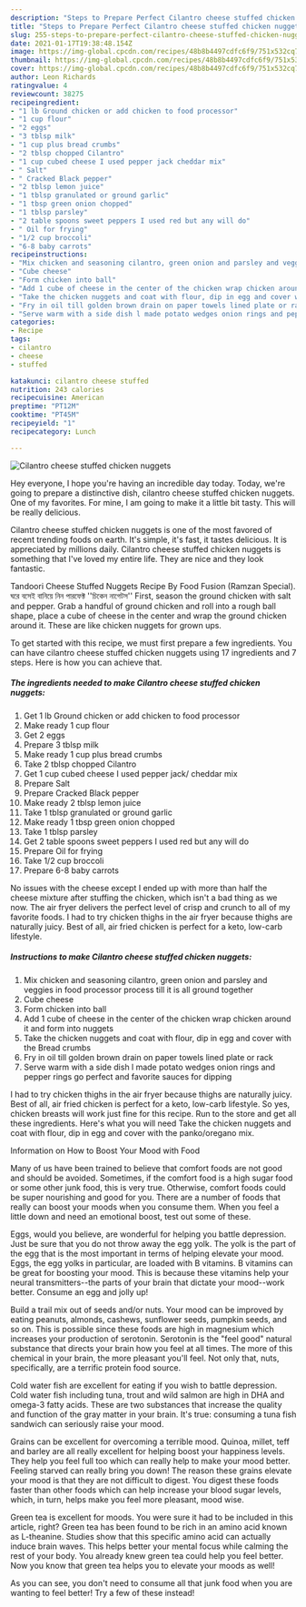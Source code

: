 ```yaml
---
description: "Steps to Prepare Perfect Cilantro cheese stuffed chicken nuggets"
title: "Steps to Prepare Perfect Cilantro cheese stuffed chicken nuggets"
slug: 255-steps-to-prepare-perfect-cilantro-cheese-stuffed-chicken-nuggets
date: 2021-01-17T19:38:48.154Z
image: https://img-global.cpcdn.com/recipes/48b8b4497cdfc6f9/751x532cq70/cilantro-cheese-stuffed-chicken-nuggets-recipe-main-photo.jpg
thumbnail: https://img-global.cpcdn.com/recipes/48b8b4497cdfc6f9/751x532cq70/cilantro-cheese-stuffed-chicken-nuggets-recipe-main-photo.jpg
cover: https://img-global.cpcdn.com/recipes/48b8b4497cdfc6f9/751x532cq70/cilantro-cheese-stuffed-chicken-nuggets-recipe-main-photo.jpg
author: Leon Richards
ratingvalue: 4
reviewcount: 38275
recipeingredient:
- "1 lb Ground chicken or add chicken to food processor"
- "1 cup flour"
- "2 eggs"
- "3 tblsp milk"
- "1 cup plus bread crumbs"
- "2 tblsp chopped Cilantro"
- "1 cup cubed cheese I used pepper jack cheddar mix"
- " Salt"
- " Cracked Black pepper"
- "2 tblsp lemon juice"
- "1 tblsp granulated or ground garlic"
- "1 tbsp green onion chopped"
- "1 tblsp parsley"
- "2 table spoons sweet peppers I used red but any will do"
- " Oil for frying"
- "1/2 cup broccoli"
- "6-8 baby carrots"
recipeinstructions:
- "Mix chicken and seasoning cilantro, green onion and parsley and veggies in food processor process till it is all ground together"
- "Cube cheese"
- "Form chicken into ball"
- "Add 1 cube of cheese in the center of the chicken wrap chicken around it and form into nuggets"
- "Take the chicken nuggets and coat with flour, dip in egg and cover with the Bread crumbs"
- "Fry in oil till golden brown drain on paper towels lined plate or rack"
- "Serve warm with a side dish l made potato wedges onion rings and pepper rings go perfect and favorite sauces for dipping"
categories:
- Recipe
tags:
- cilantro
- cheese
- stuffed

katakunci: cilantro cheese stuffed 
nutrition: 243 calories
recipecuisine: American
preptime: "PT12M"
cooktime: "PT45M"
recipeyield: "1"
recipecategory: Lunch

---
```



![Cilantro cheese stuffed chicken nuggets](https://img-global.cpcdn.com/recipes/48b8b4497cdfc6f9/751x532cq70/cilantro-cheese-stuffed-chicken-nuggets-recipe-main-photo.jpg)

Hey everyone, I hope you're having an incredible day today. Today, we're going to prepare a distinctive dish, cilantro cheese stuffed chicken nuggets. One of my favorites. For mine, I am going to make it a little bit tasty. This will be really delicious.

Cilantro cheese stuffed chicken nuggets is one of the most favored of recent trending foods on earth. It's simple, it's fast, it tastes delicious. It is appreciated by millions daily. Cilantro cheese stuffed chicken nuggets is something that I've loved my entire life. They are nice and they look fantastic.

Tandoori Cheese Stuffed Nuggets Recipe By Food Fusion (Ramzan Special). ঘরে বসেই বানিয়ে নিন পারফেক্ট &#39;&#39;চিকেন নাগেটস&#39;&#39; First, season the ground chicken with salt and pepper. Grab a handful of ground chicken and roll into a rough ball shape, place a cube of cheese in the center and wrap the ground chicken around it. These are like chicken nuggets for grown ups.


To get started with this recipe, we must first prepare a few ingredients. You can have cilantro cheese stuffed chicken nuggets using 17 ingredients and 7 steps. Here is how you can achieve that.

<!--inarticleads1-->

##### The ingredients needed to make Cilantro cheese stuffed chicken nuggets:

1. Get 1 lb Ground chicken or add chicken to food processor
1. Make ready 1 cup flour
1. Get 2 eggs
1. Prepare 3 tblsp milk
1. Make ready 1 cup plus bread crumbs
1. Take 2 tblsp chopped Cilantro
1. Get 1 cup cubed cheese I used pepper jack/ cheddar mix
1. Prepare  Salt
1. Prepare  Cracked Black pepper
1. Make ready 2 tblsp lemon juice
1. Take 1 tblsp granulated or ground garlic
1. Make ready 1 tbsp green onion chopped
1. Take 1 tblsp parsley
1. Get 2 table spoons sweet peppers I used red but any will do
1. Prepare  Oil for frying
1. Take 1/2 cup broccoli
1. Prepare 6-8 baby carrots


No issues with the cheese except I ended up with more than half the cheese mixture after stuffing the chicken, which isn&#39;t a bad thing as we now. The air fryer delivers the perfect level of crisp and crunch to all of my favorite foods. I had to try chicken thighs in the air fryer because thighs are naturally juicy. Best of all, air fried chicken is perfect for a keto, low-carb lifestyle. 

<!--inarticleads2-->

##### Instructions to make Cilantro cheese stuffed chicken nuggets:

1. Mix chicken and seasoning cilantro, green onion and parsley and veggies in food processor process till it is all ground together
1. Cube cheese
1. Form chicken into ball
1. Add 1 cube of cheese in the center of the chicken wrap chicken around it and form into nuggets
1. Take the chicken nuggets and coat with flour, dip in egg and cover with the Bread crumbs
1. Fry in oil till golden brown drain on paper towels lined plate or rack
1. Serve warm with a side dish l made potato wedges onion rings and pepper rings go perfect and favorite sauces for dipping


I had to try chicken thighs in the air fryer because thighs are naturally juicy. Best of all, air fried chicken is perfect for a keto, low-carb lifestyle. So yes, chicken breasts will work just fine for this recipe. Run to the store and get all these ingredients. Here&#39;s what you will need Take the chicken nuggets and coat with flour, dip in egg and cover with the panko/oregano mix. 

Information on How to Boost Your Mood with Food


Many of us have been trained to believe that comfort foods are not good and should be avoided. Sometimes, if the comfort food is a high sugar food or some other junk food, this is very true. Otherwise, comfort foods could be super nourishing and good for you. There are a number of foods that really can boost your moods when you consume them. When you feel a little down and need an emotional boost, test out some of these.

Eggs, would you believe, are wonderful for helping you battle depression. Just be sure that you do not throw away the egg yolk. The yolk is the part of the egg that is the most important in terms of helping elevate your mood. Eggs, the egg yolks in particular, are loaded with B vitamins. B vitamins can be great for boosting your mood. This is because these vitamins help your neural transmitters--the parts of your brain that dictate your mood--work better. Consume an egg and jolly up!

Build a trail mix out of seeds and/or nuts. Your mood can be improved by eating peanuts, almonds, cashews, sunflower seeds, pumpkin seeds, and so on. This is possible since these foods are high in magnesium which increases your production of serotonin. Serotonin is the "feel good" natural substance that directs your brain how you feel at all times. The more of this chemical in your brain, the more pleasant you'll feel. Not only that, nuts, specifically, are a terrific protein food source.

Cold water fish are excellent for eating if you wish to battle depression. Cold water fish including tuna, trout and wild salmon are high in DHA and omega-3 fatty acids. These are two substances that increase the quality and function of the gray matter in your brain. It's true: consuming a tuna fish sandwich can seriously raise your mood. 

Grains can be excellent for overcoming a terrible mood. Quinoa, millet, teff and barley are all really excellent for helping boost your happiness levels. They help you feel full too which can really help to make your mood better. Feeling starved can really bring you down! The reason these grains elevate your mood is that they are not difficult to digest. You digest these foods faster than other foods which can help increase your blood sugar levels, which, in turn, helps make you feel more pleasant, mood wise.

Green tea is excellent for moods. You were sure it had to be included in this article, right? Green tea has been found to be rich in an amino acid known as L-theanine. Studies show that this specific amino acid can actually induce brain waves. This helps better your mental focus while calming the rest of your body. You already knew green tea could help you feel better. Now you know that green tea helps you to elevate your moods as well!

As you can see, you don't need to consume all that junk food when you are wanting to feel better! Try a few of these instead!

